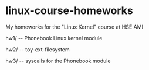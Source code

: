 # linux-course-homeworks
My homeworks for the "Linux Kernel" course at HSE AMI

hw1/ -- Phonebook Linux kernel module

hw2/ -- toy-ext-filesystem

hw3/ -- syscalls for the Phonebook module
